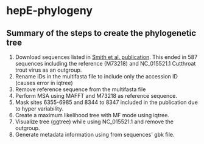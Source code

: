 # hepE-phylogeny

## Summary of the steps to create the phylogenetic tree
1. Download sequences listed in [Smith et al. publication](https://www.microbiologyresearch.org/content/journal/jgv/10.1099/jgv.0.001435#).
This ended in 587 sequences including the reference (M73218) and NC_015521.1 Cutthroat trout virus as an outgroup.
2. Rename IDs in the multifasta file to include only the accession ID (causes error in iqtree)
3. Remove reference sequence from the multifasta file
4. Perform MSA using MAFFT and M73218 as reference sequence.
5. Mask sites 6355-6985 and 8344 to 8347 included in the publication due to hyper variability.
6. Create a maximum likelihood tree with MF mode using iqtree.
7. Visualize tree (ggtree) while using NC_015521.1 and remove the outgroup.
8. Generate metadata information using from sequences' gbk file.
